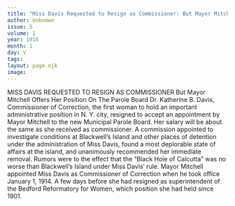 ```yaml
---
title: "Miss Davis Requested to Resign as Commissioner: But Mayor Mitchell Offers Her Position On The Parole Board    "
author: Unknown
issue: 5
volume: 1
year: 1916
month: 1
day: V
tags:
layout: page.njk
image:
---
```

MISS DAVIS REQUESTED TO RESIGN AS COMMISSIONER    But Mayor Mitchell Offers Her Position On The Parole Board    Dr. Katherine B. Davis, Commissioner of Correction, the first woman to hold an important administrative position in N. Y. city, resigned to accept an appointment by Mayor Mitchell to the new Municipal Parole Board. Her salary will be about the same as she received as commissioner. A commission appointed to investigate conditions at Blackwell’s Island and other places of detention under the administration of Miss Davis, found a most deplorable state of affairs at the island, and unanimously recommended her immediate removal. Rumors were to the effect that the “Black Hole of Calcutta” was no worse than Blackwell’s Island under Miss Davis’ rule. Mayor Mitchell appointed Miss Davis as Commissioner of Correction when he took office January 1, 1914. A few days before she had resigned as superintendent of the Bedford Reformatory for Women, which position she had held since 1901. 




